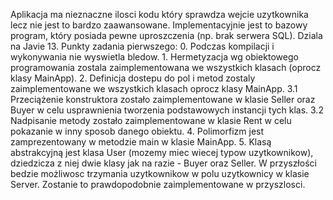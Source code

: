 Aplikacja ma nieznaczne ilosci kodu który sprawdza wejcie uzytkownika lecz nie jest to bardzo zaawansowane.
Implementacyjnie jest to bazowy program, który posiada pewne uproszczenia (np. brak serwera SQL).
Dziala na Javie 13.
Punkty zadania pierwszego:
	0. Podczas kompilacji i wykonywania nie wyswietla bledow.
	1. Hermetyzacja wg obiektowego programowania zostala zaimplementowana we wszystkich klasach (oprocz klasy MainApp).
	2. Definicja dostepu do pol i metod zostaly zaimplementowane we wszystkich klasach oprocz klasy MainApp.
	3.1 Przeciążenie konstruktora zostało zaimplementowane w klasie Seller oraz Buyer w celu usprawnienia tworzenia podstawowych instancji tych klas.
	3.2 Nadpisanie metody zostało zaimplementowane w klasie Rent w celu pokazanie w inny sposob danego obiektu.
	4. Polimorfizm jest zamprezentowany w metodzie main w klasie MainApp.
	5. Klasą abstrakcyjną jest klasa User (mozemy miec wiecej typow uzytkownikow),
	dziedzicza z niej dwie klasy jak na razie - Buyer oraz Seller. W przyszłości bedzie możliwosc trzymania uzytkownikow w polu uzytkownicy w klasie Server. Zostanie to prawdopodobnie zaimplementowane w przyszlosci.